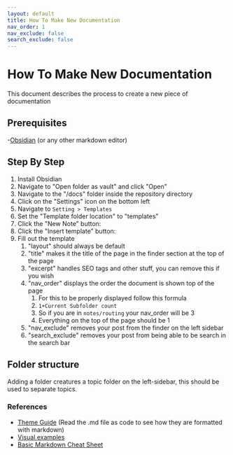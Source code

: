 ```yaml
---
layout: default
title: How To Make New Documentation
nav_order: 1
nav_exclude: false
search_exclude: false
---
```

# How To Make New Documentation

This document describes the process to create a new piece of documentation

## Prerequisites

-[Obsidian](https://obsidian.md/) (or any other markdown editor)

## Step By Step

1. Install Obsidian
2. Navigate to "Open folder as vault" and click "Open"
3. Navigate to the "/docs" folder inside the repository directory
4. Click on the "Settings" icon on the bottom left
5. Navigate to `Setting > Templates`
6. Set the "Template folder location" to "templates"
7. Click the "New Note" button:
8. Click the "Insert template" button:
9. Fill out the template
	1. "layout" should always be default
	2. "title" makes it the title of the page in the finder section at the top of the page
	3. "excerpt" handles SEO tags and other stuff, you can remove this if you wish
	4. "nav_order" displays the order the document is shown top of the page
		1. For this to be properly displayed follow this formula
		2. `1+Current Subfolder count` 
		3. So if you are in `notes/routing` your nav_order will be 3
		4. Everything on the top of the page should be 1
	5. "nav_exclude" removes your post from the finder on the left sidebar
	6. "search_exclude" removes your post from being able to be search in the search bar

## Folder structure

Adding a folder creatures a topic folder on the left-sidebar, this should be used to separate topics.

### References

- [Theme Guide](https://github.com/JV-conseil/jekyll-theme-read-the-docs) (Read the .md file as code to see how they are formatted with markdown)
- [Visual examples](https://jv-conseil.github.io/jekyll-theme-read-the-docs/)
- [Basic Markdown Cheat Sheet](https://www.markdownguide.org/cheat-sheet/)